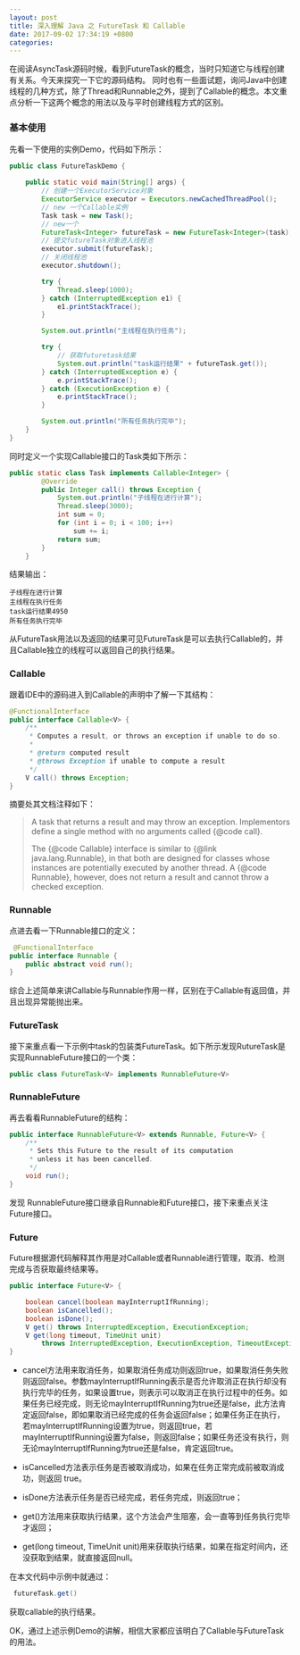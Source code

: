 ```yaml
---
layout: post
title: 深入理解 Java 之 FutureTask 和 Callable
date: 2017-09-02 17:34:19 +0800
categories: 
---
```


在阅读AsyncTask源码时候，看到FutureTask的概念，当时只知道它与线程创建有关系。今天来探究一下它的源码结构。
同时也有一些面试题，询问Java中创建线程的几种方式，除了Thread和Runnable之外，提到了Callable的概念。本文重点分析一下这两个概念的用法以及与平时创建线程方式的区别。


### 基本使用

先看一下使用的实例Demo，代码如下所示：

```java
public class FutureTaskDemo {
    
    public static void main(String[] args) {
        // 创建一个ExecutorService对象
        ExecutorService executor = Executors.newCachedThreadPool();
        // new 一个Callable实例
        Task task = new Task();
        // new一个
        FutureTask<Integer> futureTask = new FutureTask<Integer>(task);
        // 提交futureTask对象进入线程池
        executor.submit(futureTask);
        // 关闭线程池
        executor.shutdown();

        try {
            Thread.sleep(1000);
        } catch (InterruptedException e1) {
            e1.printStackTrace();
        }

        System.out.println("主线程在执行任务");

        try {
            // 获取futuretask结果
            System.out.println("task运行结果" + futureTask.get());
        } catch (InterruptedException e) {
            e.printStackTrace();
        } catch (ExecutionException e) {
            e.printStackTrace();
        }

        System.out.println("所有任务执行完毕");
    }
}
```

同时定义一个实现Callable接口的Task类如下所示：

``` java
public static class Task implements Callable<Integer> {
        @Override
        public Integer call() throws Exception {
            System.out.println("子线程在进行计算");
            Thread.sleep(3000);
            int sum = 0;
            for (int i = 0; i < 100; i++)
                sum += i;
            return sum;
        }
    }
```

结果输出：

``` shell
子线程在进行计算
主线程在执行任务
task运行结果4950
所有任务执行完毕
```

从FutureTask用法以及返回的结果可见FutureTask是可以去执行Callable的，并且Callable独立的线程可以返回自己的执行结果。

### Callable 

跟着IDE中的源码进入到Callable的声明中了解一下其结构：

``` java
@FunctionalInterface
public interface Callable<V> {
    /**
     * Computes a result, or throws an exception if unable to do so.
     *
     * @return computed result
     * @throws Exception if unable to compute a result
     */
    V call() throws Exception;
}
```

摘要处其文档注释如下：

> A task that returns a result and may throw an exception.
>  Implementors define a single method with no arguments called
>  {@code call}.
>  <p>The {@code Callable} interface is similar to {@link
>  java.lang.Runnable}, in that both are designed for classes whose
>  instances are potentially executed by another thread.  A
>  {@code Runnable}, however, does not return a result and cannot
>  throw a checked exception.


### Runnable

点进去看一下Runnable接口的定义：

``` java
 @FunctionalInterface
public interface Runnable {
    public abstract void run();
}
```

综合上述简单来讲Callable与Runnable作用一样，区别在于Callable有返回值，并且出现异常能抛出来。

### FutureTask

接下来重点看一下示例中task的包装类FutureTask。如下所示发现RutureTask是实现RunnableFuture接口的一个类：

``` java
public class FutureTask<V> implements RunnableFuture<V> 
```

### RunnableFuture

再去看看RunnableFuture的结构：

``` java
public interface RunnableFuture<V> extends Runnable, Future<V> {
    /**
     * Sets this Future to the result of its computation
     * unless it has been cancelled.
     */
    void run();
}
```

发现 RunnableFuture接口继承自Runnable和Future接口，接下来重点关注Future接口。

### Future

Future根据源代码解释其作用是对Callable或者Runnable进行管理，取消、检测完成与否获取最终结果等。

``` java
public interface Future<V> {

    boolean cancel(boolean mayInterruptIfRunning);
    boolean isCancelled();
    boolean isDone();
    V get() throws InterruptedException, ExecutionException;
    V get(long timeout, TimeUnit unit)
        throws InterruptedException, ExecutionException, TimeoutException;
}
```

* cancel方法用来取消任务，如果取消任务成功则返回true，如果取消任务失败则返回false。参数mayInterruptIfRunning表示是否允许取消正在执行却没有执行完毕的任务，如果设置true，则表示可以取消正在执行过程中的任务。如果任务已经完成，则无论mayInterruptIfRunning为true还是false，此方法肯定返回false，即如果取消已经完成的任务会返回false；如果任务正在执行，若mayInterruptIfRunning设置为true，则返回true，若mayInterruptIfRunning设置为false，则返回false；如果任务还没有执行，则无论mayInterruptIfRunning为true还是false，肯定返回true。

* isCancelled方法表示任务是否被取消成功，如果在任务正常完成前被取消成功，则返回 true。

* isDone方法表示任务是否已经完成，若任务完成，则返回true；

* get()方法用来获取执行结果，这个方法会产生阻塞，会一直等到任务执行完毕才返回；

* get(long timeout, TimeUnit unit)用来获取执行结果，如果在指定时间内，还没获取到结果，就直接返回null。

在本文代码中示例中就通过：

``` java
 futureTask.get()
```
获取callable的执行结果。

OK，通过上述示例Demo的讲解，相信大家都应该明白了Callable与FutureTask的用法。